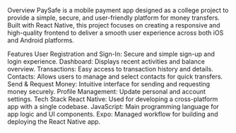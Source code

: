 Overview
PaySafe is a mobile payment app designed as a college project to provide a simple, secure, and user-friendly platform for money transfers. Built with React Native, this project focuses on creating a responsive and high-quality frontend to deliver a smooth user experience across both iOS and Android platforms.

Features
User Registration and Sign-In: Secure and simple sign-up and login experience.
Dashboard: Displays recent activities and balance overview.
Transactions: Easy access to transaction history and details.
Contacts: Allows users to manage and select contacts for quick transfers.
Send & Request Money: Intuitive interface for sending and requesting money securely.
Profile Management: Update personal and account settings.
Tech Stack
React Native: Used for developing a cross-platform app with a single codebase.
JavaScript: Main programming language for app logic and UI components.
Expo: Managed workflow for building and deploying the React Native app.
